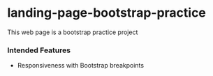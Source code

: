 # landing-page-bootstrap-practice

This web page is a bootstrap practice project

### Intended Features

- Responsiveness with Bootstrap breakpoints
